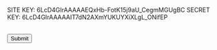 SITE KEY: 6LcD4GIrAAAAAEQxHb-FotK15j9aU_CegmMGUgBC
SECRET KEY: 6LcD4GIrAAAAAIT7dN2AXmYUKUYXiXLgL_ONifEP

<html>
  <head>
    <title>reCAPTCHA demo: Simple page</title>
    <script src="https://www.google.com/recaptcha/api.js" async defer></script>
  </head>
  <body>
    <form action="?" method="POST">
      <div class="g-recaptcha" data-sitekey="your_site_key"></div>
      <br/>
      <input type="submit" value="Submit">
    </form>
  </body>
</html>

<script type="text/javascript">
  var onloadCallback = function() {
    alert("grecaptcha is ready!");
  };
</script>
